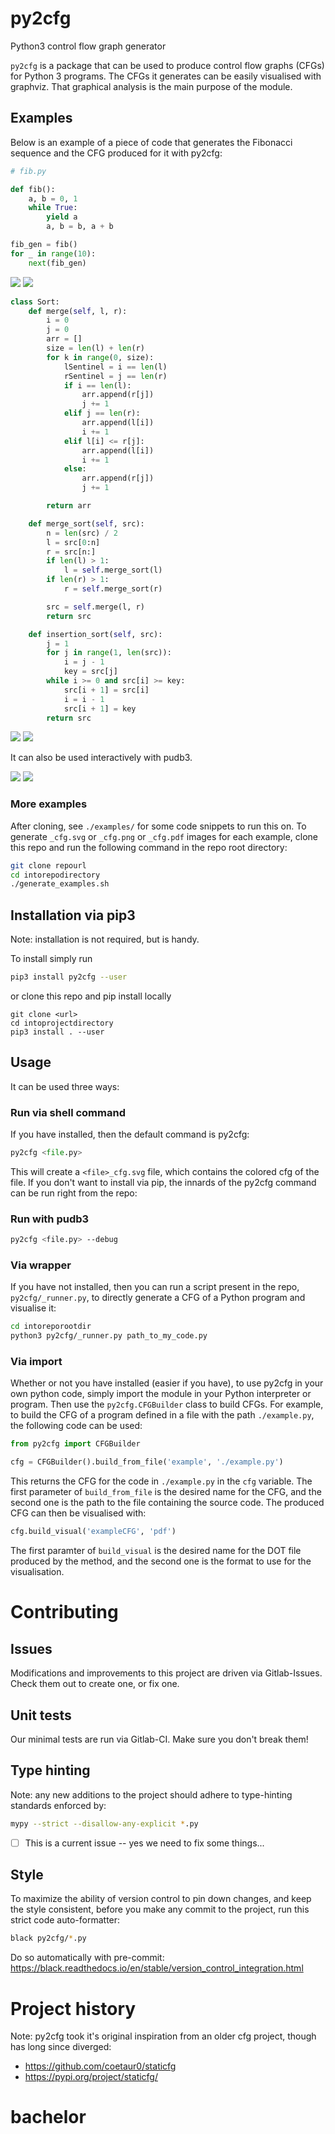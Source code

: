 # py2cfg
Python3 control flow graph generator

`py2cfg` is a package that can be used to produce control flow graphs (CFGs) for Python 3 programs. 
The CFGs it generates can be easily visualised with graphviz.
That graphical analysis is the main purpose of the module.

## Examples
Below is an example of a piece of code that generates the Fibonacci sequence and the CFG produced for it with py2cfg:

```py
# fib.py

def fib():
    a, b = 0, 1
    while True:
        yield a
        a, b = b, a + b

fib_gen = fib()
for _ in range(10):
    next(fib_gen)
```

![](_static/fib_cfg.svg)
![](docs/source/_static/fib_cfg.svg)

```py
class Sort:
    def merge(self, l, r):
        i = 0
        j = 0
        arr = []
        size = len(l) + len(r)
        for k in range(0, size):
            lSentinel = i == len(l)
            rSentinel = j == len(r)
            if i == len(l):
                arr.append(r[j])
                j += 1
            elif j == len(r):
                arr.append(l[i])
                i += 1
            elif l[i] <= r[j]:
                arr.append(l[i])
                i += 1
            else:
                arr.append(r[j])
                j += 1

        return arr

    def merge_sort(self, src):
        n = len(src) / 2
        l = src[0:n]
        r = src[n:]
        if len(l) > 1:
            l = self.merge_sort(l)
        if len(r) > 1:
            r = self.merge_sort(r)

        src = self.merge(l, r)
        return src

    def insertion_sort(self, src):
        j = 1
        for j in range(1, len(src)):
            i = j - 1
            key = src[j]
        while i >= 0 and src[i] >= key:
            src[i + 1] = src[i]
            i = i - 1
            src[i + 1] = key
        return src
```

![](_static/speed_sort_cfg.svg)
![](docs/source/_static/speed_sort_cfg.svg)

It can also be used interactively with pudb3.

![](_static/pudb3-py2cfg.gif)
![](docs/source/_static/pudb3-py2cfg.gif)

### More examples
After cloning, see `./examples/` for some code snippets to run this on.
To generate `_cfg.svg` or `_cfg.png` or `_cfg.pdf` images for each example, clone this repo and run the following command in the repo root directory:
```sh
git clone repourl
cd intorepodirectory
./generate_examples.sh
```

## Installation via pip3
Note: installation is not required, but is handy.

To install simply run
```sh
pip3 install py2cfg --user
```

or clone this repo and pip install locally
```
git clone <url>
cd intoprojectdirectory
pip3 install . --user
```

## Usage
It can be used three ways:

### Run via shell command
If you have installed, then the default command is py2cfg:
```py
py2cfg <file.py>
``` 
This will create a `<file>_cfg.svg` file, which contains the colored cfg of the file.
If you don't want to install via pip, the innards of the py2cfg command can be run right from the repo:

### Run with pudb3
```bash
py2cfg <file.py> --debug
```

### Via wrapper
If you have not installed, then you can run a script present in the repo, `py2cfg/_runner.py`, to directly generate a CFG of a Python program and visualise it:
```sh
cd intoreporootdir
python3 py2cfg/_runner.py path_to_my_code.py
```

### Via import
Whether or not you have installed (easier if you have), to use py2cfg in your own python code, simply import the module in your Python interpreter or program.
Then use the `py2cfg.CFGBuilder` class to build CFGs. 
For example, to build the CFG of a program defined in a file with the path `./example.py`, the following code can be used:

```py
from py2cfg import CFGBuilder

cfg = CFGBuilder().build_from_file('example', './example.py')
```

This returns the CFG for the code in `./example.py` in the `cfg` variable. 
The first parameter of `build_from_file` is the desired name for the CFG, and the second one is the path to the file containing the source code.
The produced CFG can then be visualised with:

```py
cfg.build_visual('exampleCFG', 'pdf')
```

The first paramter of `build_visual` is the desired name for the DOT file produced by the method, and the second one is the format to use for the visualisation.


# Contributing

## Issues
Modifications and improvements to this project are driven via Gitlab-Issues.
Check them out to create one, or fix one.

## Unit tests 
Our minimal tests are run via Gitlab-CI. 
Make sure you don't break them!

## Type hinting
Note: any new additions to the project should adhere to type-hinting standards enforced by:
```sh
mypy --strict --disallow-any-explicit *.py
```
* [ ] This is a current issue -- yes we need to fix some things...

## Style
To maximize the ability of version control to pin down changes, and keep the style consistent, before you make any commit to the project, run this strict code auto-formatter:
```sh
black py2cfg/*.py
```
Do so automatically with pre-commit:
https://black.readthedocs.io/en/stable/version_control_integration.html

# Project history
Note: py2cfg took it's original inspiration from an older cfg project, though has long since diverged:
* https://github.com/coetaur0/staticfg
* https://pypi.org/project/staticfg/
# bachelor

